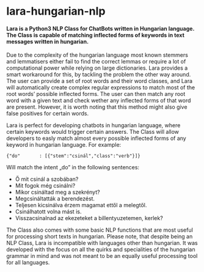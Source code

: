 # lara-hungarian-nlp
#### Lara is a Python3 NLP Class for ChatBots written in Hungarian language. The Class is capable of matching inflected forms of keywords in text messages written in hungarian. 

Due to the complexity of the hungarian language most known stemmers and lemmatisers either fail to find the correct lemmas or require a lot of computational power while relying on large dictionaries. Lara provides a smart workaround for this, by tackling the problem the other way around. The user can provide a set of root words and their word classes, and Lara will automatically create complex regular expressions to match most of the root words’ possible inflected forms. The user can then match any root word with a given text and check wether any inflected forms of that word are present. However, it is worth noting that this method might also give false positives for certain words.

Lara is perfect for developing chatbots in hungarian language, where certain keywords would trigger certain answers. The Class will allow developers to easly match almost every possible inflected forms of any keyword in hungarian language. For example:
```
{"do"		: [{"stem":"csinál","class":"verb"}]}
```

Will match the intent „do” in the following sentences:
- Ő mit csinál a szobában?
- Mit fogok még csinálni?
- Mikor csináltad meg a szekrényt?
- Megcsináltatták a berendezést.
- Teljesen kicsinálva érzem magamat ettől a melegtől.
- Csinálhatott volna mást is.
- Visszacsinalnad az ekezeteket a billentyuzetemen, kerlek?

The Class also comes with some basic NLP functions that are most useful for processing short texts in hungarian. Please note, that despite being an NLP Class, Lara is incompatible with languages other than hungarian. It was developed with the focus on all the quirks and specialities of the hungarian grammar in mind and was not meant to be an equally useful processing tool for all languages. 
